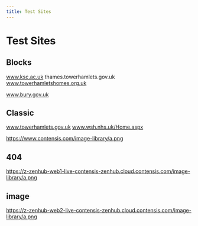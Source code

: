 ```yaml
---
title: Test Sites
---
```

# Test Sites

## Blocks

www.ksc.ac.uk
thames.towerhamlets.gov.uk
www.towerhamletshomes.org.uk

www.bury.gov.uk

## Classic

www.towerhamlets.gov.uk
www.wsh.nhs.uk/Home.aspx


https://www.contensis.com/image-library/a.png

## 404

https://z-zenhub-web1-live-contensis-zenhub.cloud.contensis.com/image-library/a.png

## image

https://z-zenhub-web2-live-contensis-zenhub.cloud.contensis.com/image-library/a.png
